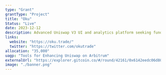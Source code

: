 ```yaml
---
type: "Grant"
grantType: "Project"
title: "Oku"
Status: "Live"
date: 2023-12-12
description: Advanced Uniswap V3 UI and analytics platform seeking funding for 12-month Arbitrum maintenance.
links:
  website: "https://oku.trade/"
  twitter: "https://twitter.com/okutrade"
allocation: "35,000"
uagp: "Tools for Enhancing Uniswap on Arbitrum"
externalUrl: "https://explorer.gitcoin.co/#/round/42161/0x6142eedc06d80f3b362ce43b4ac52fad679dc850/0x6142eedc06d80f3b362ce43b4ac52fad679dc850-22"
image: "./banner.png"
---
```

